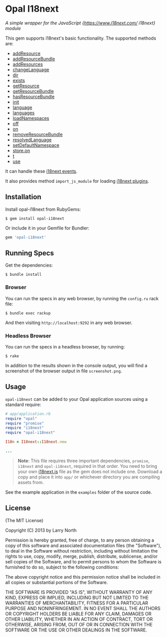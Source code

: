 # Opal I18next

*A simple wrapper for the JavaScript {https://www.i18next.com/ i18next} module*

This gem supports i18next's basic functionality. The supported methods are:

- [addResource](https://www.i18next.com/overview/api#addResource)
- [addResourceBundle](https://www.i18next.com/overview/api#addResourceBundle)
- [addResources](https://www.i18next.com/overview/api#addResources)
- [changeLanguage](https://www.i18next.com/overview/api#changelanguage)
- [dir](https://www.i18next.com/overview/api#dir)
- [exists](https://www.i18next.com/overview/api#exists)
- [getResource](https://www.i18next.com/overview/api#getResource)
- [getResourceBundle](https://www.i18next.com/overview/api#getResourceBundle)
- [hasResourceBundle](https://www.i18next.com/overview/api#hasResourceBundle)
- [init](https://www.i18next.com/overview/api#init)
- [language](https://www.i18next.com/overview/api#language)
- [languages](https://www.i18next.com/overview/api#languages)
- [loadNamespaces](https://www.i18next.com/overview/api#loadNamespaces)
- [off](https://www.i18next.com/overview/api#events)
- [on](https://www.i18next.com/overview/api#events)
- [removeResourceBundle](https://www.i18next.com/overview/api#removeResourceBundle)
- [resolvedLanguage](https://www.i18next.com/overview/api#resolvedLanguage)
- [setDefaultNamespace](https://www.i18next.com/overview/api#setDefaultNamespace)
- [store.on](https://www.i18next.com/overview/api#store-events)
- [t](https://www.i18next.com/overview/api#t)
- [use](https://www.i18next.com/overview/api#use)

It can handle these [i18next events](https://www.i18next.com/overview/api#events).

It also provides method `import_js_module` for loading [i18next plugins](https://www.i18next.com/overview/plugins-and-utils).

## Installation

Install opal-i18next from RubyGems:

```
$ gem install opal-i18next
```

Or include it in your Gemfile for Bundler:

```ruby
gem 'opal-i18next'
```

## Running Specs

Get the dependencies:

    $ bundle install


### Browser

You can run the specs in any web browser, by running the `config.ru` rack file:

    $ bundle exec rackup

And then visiting `http://localhost:9292` in any web browser.

### Headless Browser

You can run the specs in a headless browser, by running:

    $ rake

In addition to the results shown in the console output, you will find a
screenshot of the browser output in file `screenshot.png`.

## Usage

`opal-i18next` can be added to your Opal application sources using a standard require:

```ruby
# app/application.rb
require "opal"
require "promise"
require "i18next"
require "opal-i18next"

I18n = I18next::I18next.new

...
```

> **Note**: This file requires three important dependencies, `promise`, `i18next` and `opal-i18next`, required in that order.
> You need to bring your own [i18next.js](https://unpkg.com/browse/i18next/dist/umd/) file as the gem does not include one.
> Download a copy and place it into `app/` or whichever directory
> you are compiling assets from.

See the example application in the `examples` folder of the source code.

## License

(The MIT License)

Copyright (C) 2013 by Larry North

Permission is hereby granted, free of charge, to any person obtaining a copy
of this software and associated documentation files (the "Software"), to deal
in the Software without restriction, including without limitation the rights
to use, copy, modify, merge, publish, distribute, sublicense, and/or sell
copies of the Software, and to permit persons to whom the Software is
furnished to do so, subject to the following conditions:

The above copyright notice and this permission notice shall be included in
all copies or substantial portions of the Software.

THE SOFTWARE IS PROVIDED "AS IS", WITHOUT WARRANTY OF ANY KIND, EXPRESS OR
IMPLIED, INCLUDING BUT NOT LIMITED TO THE WARRANTIES OF MERCHANTABILITY,
FITNESS FOR A PARTICULAR PURPOSE AND NONINFRINGEMENT. IN NO EVENT SHALL THE
AUTHORS OR COPYRIGHT HOLDERS BE LIABLE FOR ANY CLAIM, DAMAGES OR OTHER
LIABILITY, WHETHER IN AN ACTION OF CONTRACT, TORT OR OTHERWISE, ARISING FROM,
OUT OF OR IN CONNECTION WITH THE SOFTWARE OR THE USE OR OTHER DEALINGS IN
THE SOFTWARE.
